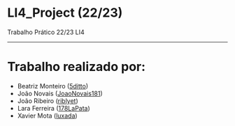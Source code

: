 # LI4_Project (22/23)

Trabalho Prático 22/23 LI4

---

# Trabalho realizado por:
- Beatriz Monteiro ([5ditto](https://github.com/5ditto))
- João Novais ([JoaoNovais181](https://github.com/JoaoNovais181))
- João Ribeiro ([riblyet](https://github.com/riblyet))
- Lara Ferreira ([178LaPata](https://github.com/178LaPata))
- Xavier Mota ([luxada](https://github.com/luxada))
